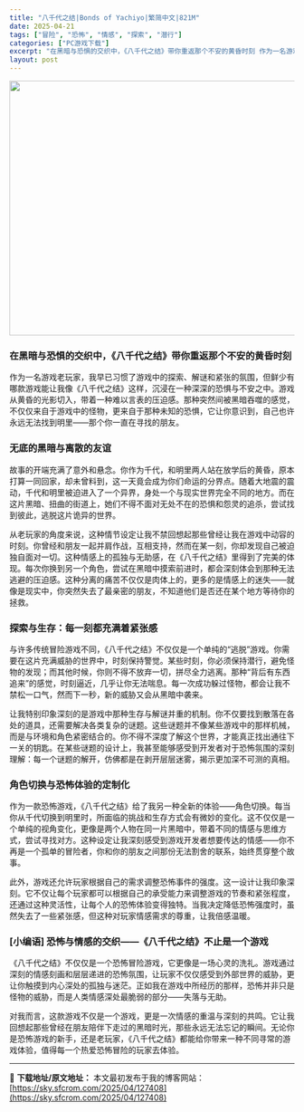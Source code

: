 ```yaml
---
title: "八千代之结|Bonds of Yachiyo|繁简中文|821M"
date: 2025-04-21
tags: ["冒险", "恐怖", "情感", "探索", "潜行"]
categories: ["PC游戏下载"]
excerpt: "在黑暗与恐惧的交织中，《八千代之结》带你重返那个不安的黄昏时刻 作为一名游戏老玩家，我早已习惯了游戏中的探索、解谜和紧张的氛围，但鲜少有哪款游戏能让我像《八千代之结》这样，沉浸在一种深深的恐惧与不安之中。游戏从黄昏的光影切入，带着一种难以言表的压迫感。那种突然间被黑暗吞噬的感觉，不仅仅来自于游戏中的&hellip;"
layout: post
---
```


<img class="aligncenter size-full wp-image-127409" src="https://sky.sfcrom.com/wp-content/uploads/2025/04/2025042103464216.webp" alt="" width="800" height="450" />
<h3>在黑暗与恐惧的交织中，《八千代之结》带你重返那个不安的黄昏时刻</h3>
作为一名游戏老玩家，我早已习惯了游戏中的探索、解谜和紧张的氛围，但鲜少有哪款游戏能让我像《八千代之结》这样，沉浸在一种深深的恐惧与不安之中。游戏从黄昏的光影切入，带着一种难以言表的压迫感。那种突然间被黑暗吞噬的感觉，不仅仅来自于游戏中的怪物，更来自于那种未知的恐惧，它让你意识到，自己也许永远无法找到明里——那个你一直在寻找的朋友。
<h3>无底的黑暗与离散的友谊</h3>
故事的开端充满了意外和悬念。你作为千代，和明里两人站在放学后的黄昏，原本打算一同回家，却未曾料到，这一天竟会成为你们命运的分界点。随着大地震的震动，千代和明里被迫进入了一个异界，身处一个与现实世界完全不同的地方。而在这片黑暗、扭曲的街道上，她们不得不面对无处不在的恐惧和怨灵的追杀，尝试找到彼此，逃脱这片诡异的世界。

从老玩家的角度来说，这种情节设定让我不禁回想起那些曾经让我在游戏中动容的时刻。你曾经和朋友一起并肩作战，互相支持，然而在某一刻，你却发现自己被迫独自面对一切。这种情感上的孤独与无助感，在《八千代之结》里得到了完美的体现。每次你换到另一个角色，尝试在黑暗中摸索前进时，都会深刻体会到那种无法逃避的压迫感。这种分离的痛苦不仅仅是肉体上的，更多的是情感上的迷失——就像是现实中，你突然失去了最亲密的朋友，不知道他们是否还在某个地方等待你的拯救。
<h3>探索与生存：每一刻都充满着紧张感</h3>
与许多传统冒险游戏不同，《八千代之结》不仅仅是一个单纯的“逃脱”游戏。你需要在这片充满威胁的世界中，时刻保持警觉。某些时刻，你必须保持潜行，避免怪物的发现；而其他时候，你则不得不放弃一切，拼尽全力逃离。那种“背后有东西追来”的感觉，时刻逼近，几乎让你无法喘息。每一次成功躲过怪物，都会让我不禁松一口气，然而下一秒，新的威胁又会从黑暗中袭来。

让我特别印象深刻的是游戏中那种生存与解谜并重的机制。你不仅要找到散落在各处的道具，还需要解决各类复杂的谜题。这些谜题并不像某些游戏中的那样机械，而是与环境和角色紧密结合的。你不得不深度了解这个世界，才能真正找出通往下一关的钥匙。在某些谜题的设计上，我甚至能够感受到开发者对于恐怖氛围的深刻理解：每一个谜题的解开，仿佛都是在剥开层层迷雾，揭示更加深不可测的真相。
<h3>角色切换与恐怖体验的定制化</h3>
作为一款恐怖游戏，《八千代之结》给了我另一种全新的体验——角色切换。每当你从千代切换到明里时，所面临的挑战和生存方式会有微妙的变化。这不仅仅是一个单纯的视角变化，更像是两个人物在同一片黑暗中，带着不同的情感与思维方式，尝试寻找对方。这种设定让我深刻感受到游戏开发者想要传达的情感——你不再是一个孤单的冒险者，你和你的朋友之间那份无法割舍的联系，始终贯穿整个故事。

此外，游戏还允许玩家根据自己的需求调整恐怖事件的强度。这一设计让我印象深刻。它不仅让每个玩家都可以根据自己的承受能力来调整游戏的节奏和紧张程度，还通过这种灵活性，让每个人的恐怖体验变得独特。当我决定降低恐怖强度时，虽然失去了一些紧张感，但这种对玩家情感需求的尊重，让我倍感温暖。
<h3>[小编语] 恐怖与情感的交织——《八千代之结》不止是一个游戏</h3>
《八千代之结》不仅仅是一个恐怖冒险游戏，它更像是一场心灵的洗礼。游戏通过深刻的情感刻画和层层递进的恐怖氛围，让玩家不仅仅感受到外部世界的威胁，更让你触摸到内心深处的孤独与迷茫。正如我在游戏中所经历的那样，恐怖并非只是怪物的威胁，而是人类情感深处最脆弱的部分——失落与无助。

对我而言，这款游戏不仅是一个游戏，更是一次情感的重温与深刻的共鸣。它让我回想起那些曾经在朋友陪伴下走过的黑暗时光，那些永远无法忘记的瞬间。无论你是恐怖游戏的新手，还是老玩家，《八千代之结》都能给你带来一种不同寻常的游戏体验，值得每一个热爱恐怖冒险的玩家去体验。

---
📖 **下载地址/原文地址：** 本文最初发布于我的博客网站：[https://sky.sfcrom.com/2025/04/127408](https://sky.sfcrom.com/2025/04/127408)
